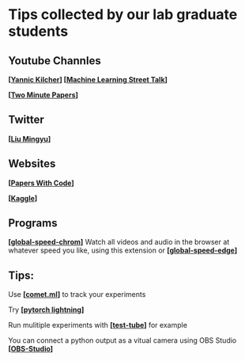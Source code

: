 # Tips collected by our lab graduate students


## Youtube Channles 

**[[Yannic Kilcher](https://www.youtube.com/c/YannicKilcher/)] [[Machine Learning Street Talk](https://www.youtube.com/channel/UCMLtBahI5DMrt0NPvDSoIRQ)]**

**[[Two Minute Papers](https://www.youtube.com/user/keeroyz)]**

## Twitter

**[[Liu Mingyu](https://twitter.com/liu_mingyu)]**

## Websites

**[[Papers With Code](https://paperswithcode.com/)]**

**[[Kaggle](https://www.kaggle.com/)]**

## Programs

**[[global-speed-chrom](https://chrome.google.com/webstore/detail/global-speed/jpbjcnkcffbooppibceonlgknpkniiff?authuser=1)]** Watch all videos and audio in the browser at whatever speed you like, using this extension or **[[global-speed-edge](https://microsoftedge.microsoft.com/addons/detail/global-speed/mjhlabbcmjflkpjknnicihkfnmbdfced)]**

## Tips:

Use **[[comet.ml](https://www.comet.ml/)]**  to track your experiments

Try **[[pytorch lightning](https://www.pytorchlightning.ai/)]**

Run mulitiple experiments with **[[test-tube](https://github.com/williamFalcon/test-tube)]** for example

You can connect a python output as a vitual camera using OBS Studio **[[OBS-Studio](https://obsproject.com/)]**


